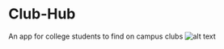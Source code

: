 # Club-Hub
An app  for college students to find on campus clubs
![alt text](https://github.com/JayantDevkar/Club-Hub/blob/master/ClubHub%20Structure.png)
